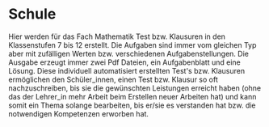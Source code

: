 # Schule
Hier werden für das Fach Mathematik Test bzw. Klausuren in den Klassenstufen 7 bis 12 erstellt. Die Aufgaben sind immer vom gleichen Typ aber mit zufälligen Werten bzw. verschiedenen Aufgabenstellungen. Die Ausgabe erzeugt immer zwei Pdf Dateien, ein Aufgabenblatt und eine Lösung.
Diese individuell automatisiert erstellten Test's bzw. Klausuren ermöglichen den Schüler_innen, einen Test bzw. Klausur so oft nachzuschreiben, bis sie die gewünschten Leistungen erreicht haben (ohne das der Lehrer_in mehr Arbeit beim Erstellen neuer Arbeiten hat) und kann somit ein Thema solange bearbeiten, bis er/sie es verstanden hat bzw. die notwendigen Kompetenzen erworben hat.   

